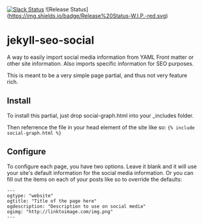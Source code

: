 [![Slack Status](https://uc-slack.herokuapp.com/badge.svg)](https://uc-slack.herokuapp.com) ![Release Status]
(https://img.shields.io/badge/Release%20Status-W.I.P.-red.svg)

# jekyll-seo-social
A way to easily import social media information from YAML Front matter or other site information. Also imports specific information for SEO purposes.

This is meant to be a very simple page partial, and thus not very feature rich.




## Install
To install this partial, just drop social-graph.html into your _includes folder.

Then referrence the file in your head element of the site like so: `{% include social-graph.html %}`


## Configure
To configure each page, you have two options. Leave it blank and it will use your site's default information for the social media information. Or you can fill out the items on each of your posts like so to override the defaults:

```
---
ogtype: "website"
ogtitle: "Title of the page here"
ogdescription: "Description to use on social media"
ogimg: "http://linktoimage.com/img.png"
---
```
